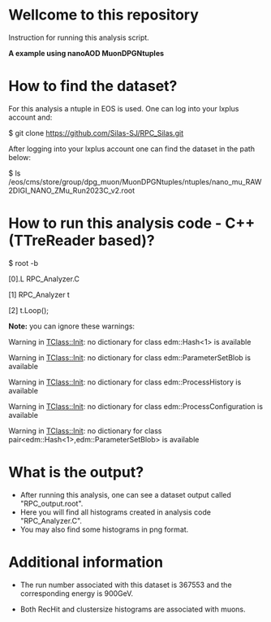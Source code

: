 # Wellcome to this repository

Instruction for running this analysis script.

**A example using nanoAOD MuonDPGNtuples**



# How to find the dataset?
For this analysis a ntuple in EOS is used. One can log into your lxplus account and:

$ git clone https://github.com/Silas-SJ/RPC_Silas.git

After logging into your lxplus account one can find the dataset in the path below:

$ ls /eos/cms/store/group/dpg_muon/MuonDPGNtuples/ntuples/nano_mu_RAW2DIGI_NANO_ZMu_Run2023C_v2.root


# How to run this analysis code - C++ (TTreReader based)?
$ root -b

[0].L RPC_Analyzer.C

[1] RPC_Analyzer t

[2] t.Loop();

**Note:** you can ignore these warnings:

Warning in <TClass::Init>: no dictionary for class edm::Hash<1> is available

Warning in <TClass::Init>: no dictionary for class edm::ParameterSetBlob is available

Warning in <TClass::Init>: no dictionary for class edm::ProcessHistory is available

Warning in <TClass::Init>: no dictionary for class edm::ProcessConfiguration is available

Warning in <TClass::Init>: no dictionary for class pair<edm::Hash<1>,edm::ParameterSetBlob> is available

# What is the output?
- After running this analysis, one can see a dataset output called "RPC_output.root".
- Here you will find all histograms created in analysis code "RPC_Analyzer.C". 
- You may also find some histograms in png format. 

# Additional information

- The run number associated with this dataset is 367553 and the corresponding energy is 900GeV.

- Both RecHit and clustersize histograms are associated with muons.
